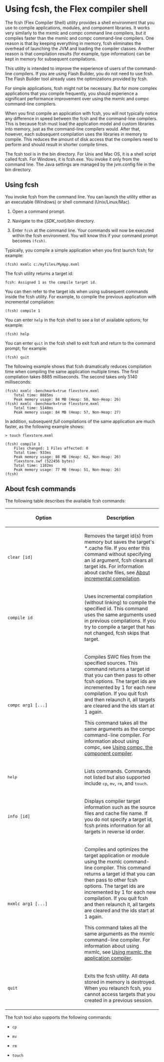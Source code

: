 # Using fcsh, the Flex compiler shell

The fcsh (Flex Compiler Shell) utility provides a shell environment that you use
to compile applications, modules, and component libraries. It works very
similarly to the mxmlc and compc command line compilers, but it compiles faster
than the mxmlc and compc command-line compilers. One reason is that by keeping
everything in memory, fcsh eliminates the overhead of launching the JVM and
loading the compiler classes. Another reason is that compilation results (for
example, type information) can be kept in memory for subsequent compilations.

This utility is intended to improve the experience of users of the command-line
compilers. If you are using Flash Builder, you do not need to use fcsh. The
Flash Builder tool already uses the optimizations provided by fcsh.

For simple applications, fcsh might not be necessary. But for more complex
applications that you compile frequently, you should experience a significant
performance improvement over using the mxmlc and compc command-line compilers.

When you first compile an application with fcsh, you will not typically notice
any difference in speed between the fcsh and the command-line compilers. This is
because fcsh must load the application model and custom libraries into memory,
just as the command-line compilers would. After that, however, each subsequent
compilation uses the libraries in memory to compile. This reduces the amount of
disk access that the compilers need to perform and should result in shorter
compile times.

The fcsh tool is in the bin directory. For Unix and Mac OS, it is a shell script
called fcsh. For Windows, it is fcsh.exe. You invoke it only from the command
line. The Java settings are managed by the jvm.config file in the bin directory.

## Using fcsh

You invoke fcsh from the command line. You can launch the utility either as an
executable (Windows) or shell command (Unix/Linux/Mac).

1.  Open a command prompt.

2.  Navigate to the {_SDK_root_}/bin directory.

3.  Enter `fcsh` at the command line. Your commands will now be executed within
    the fcsh environment. You will know this if your command prompt becomes
    `(fcsh)`.

Typically, you compile a simple application when you first launch fcsh; for
example:

    (fcsh) mxmlc c:/myfiles/MyApp.mxml

The fcsh utility returns a target id:

    fcsh: Assigned 1 as the compile target id.

You can then refer to the target ids when using subsequent commands inside the
fcsh utility. For example, to compile the previous application with incremental
compilation:

    (fcsh) compile 1

You can enter `help` in the fcsh shell to see a list of available options; for
example:

    (fcsh) help

You can enter `quit` in the fcsh shell to exit fcsh and return to the command
prompt; for example:

    (fcsh) quit

The following example shows that fcsh dramatically reduces compilation time when
compiling the same application multiple times. The first compilation takes 8885
milliseconds. The second takes only 5140 milliseconds:

    (fcsh) mxmlc -benchmark=true flexstore.mxml
    	Total time: 8885ms
    	Peak memory usage: 84 MB (Heap: 58, Non-Heap: 26)
    (fcsh) mxmlc -benchmark=true flexstore.mxml
    	Total time: 5140ms
    	Peak memory usage: 84 MB (Heap: 57, Non-Heap: 27)

In addition, subsequent _full_ compilations of the same application are much
faster, as the following example shows:

    > touch flexstore.mxml

    (fcsh) compile 1
    	Files changed: 1 Files affected: 0
    	Total time: 933ms
    	Peak memory usage: 88 MB (Heap: 62, Non-Heap: 26)
    	flexstore.swf (522456 bytes)
    	Total time: 1102ms
    	Peak memory usage: 77 MB (Heap: 51, Non-Heap: 26)
    (fcsh)

## About fcsh commands

The following table describes the available fcsh commands:

<table>
<colgroup>
<col style="width: 50%" />
<col style="width: 50%" />
</colgroup>
<thead>
<tr class="header">
<th><p>Option</p></th>
<th><p>Description</p></th>
</tr>
</thead>
<tbody>
<tr class="odd">
<td><div>
<pre><code>clear [id]</code></pre>
</div></td>
<td><p>Removes the target id(s) from memory but saves the target's
*.cache file. If you enter this command without specifying an id
argument, fcsh clears all target ids. For information about cache files,
see <a href="./using-mxmlc-the-application-compiler/about-incremental-compilation.md">About
incremental compilation</a>.</p></td>
</tr>
<tr class="even">
<td><div>
<pre><code>compile id</code></pre>
</div></td>
<td><p>Uses incremental compilation (without linking) to compile the
specified id. This command uses the same arguments used in previous
compilations. If you try to compile a target that has not changed, fcsh
skips that target.</p></td>
</tr>
<tr class="odd">
<td><div>
<pre><code>compc arg1 [...]</code></pre>
</div></td>
<td><p>Compiles SWC files from the specified sources. This command
returns a target id that you can then pass to other fcsh options. The
target ids are incremented by 1 for each new compilation. If you quit
fcsh and then relaunch it, all targets are cleared and the ids start at
1 again.</p>
<p>This command takes all the same arguments as the compc command-line
compiler. For information about using compc, see <a href="./using-compc-the-component-compiler/index.md">Using compc, the
component compiler</a>.</p></td>
</tr>
<tr class="even">
<td><p><samp>help</samp></p></td>
<td><p>Lists commands. Commands not listed but also supported include
<samp>cp</samp>, <samp>mv</samp>, <samp>rm</samp>, and
<samp>touch</samp>.</p></td>
</tr>
<tr class="odd">
<td><div>
<pre><code>info [id]</code></pre>
</div></td>
<td><p>Displays compiler target information such as the source files and
cache file name. If you do not specify a target id, fcsh prints
information for all targets in reverse id order.</p></td>
</tr>
<tr class="even">
<td><div>
<pre><code>mxmlc arg1 [...]</code></pre>
</div></td>
<td><p>Compiles and optimizes the target application or module using the
mxmlc command-line compiler. This command returns a target id that you
can then pass to other fcsh options. The target ids are incremented by 1
for each new compilation. If you quit fcsh and then relaunch it, all
targets are cleared and the ids start at 1 again.</p>
<p>This command takes all the same arguments as the mxmlc command-line
compiler. For information about using mxmlc, see <a href="./using-mxmlc-the-application-compiler/index.md">Using mxmlc, the
application compiler</a>.</p></td>
</tr>
<tr class="odd">
<td><div>
<pre><code>quit</code></pre>
</div></td>
<td><p>Exits the fcsh utility. All data stored in memory is destroyed.
When you relaunch fcsh, you cannot access targets that you created in a
previous session.</p></td>
</tr>
</tbody>
</table>

The fcsh tool also supports the following commands:

- `cp`

- `mv`

- `rm`

- `touch`
